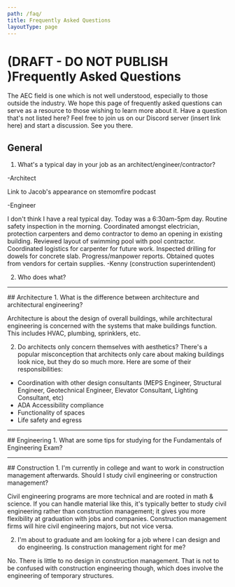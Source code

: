 ```yaml
---
path: /faq/
title: Frequently Asked Questions
layoutType: page
---
```



# (DRAFT - DO NOT PUBLISH )Frequently Asked Questions

The AEC field is one which is not well understood, especially to those outside the industry. We hope this page of frequently asked questions can serve as a resource to those wishing to learn more about it. Have a question that's not listed here? Feel free to join us on our Discord server (insert link here) and start a discussion. See you there.


## General

1. What's a typical day in your job as an architect/engineer/contractor?

-Architect

Link to Jacob's appearance on stemomfire podcast

-Engineer

I don't think I have a real typical day. Today was a 6:30am-5pm day. Routine safety inspection in the morning. Coordinated amongst electrician, protection carpenters and demo contractor to demo an opening in existing building. Reviewed layout of swimming pool with pool contractor. Coordinated logistics for carpenter for future work. Inspected drilling for dowels for concrete slab. Progress/manpower reports. Obtained quotes from vendors for certain supplies. 
-Kenny (construction superintendent)

2. Who does what?
<hr>
## Architecture
1. What is the difference between architecture and architectural engineering?

Architecture is about the design of overall buildings, while architectural engineering is concerned with the systems that make buildings function. This includes HVAC, plumbing, sprinklers, etc.

2. Do architects only concern themselves with aesthetics?
There's a popular misconception that architects only care about making buildings look nice, but they do so much more. Here are some of their responsibilities:
- Coordination with other design consultants (MEPS Engineer, Structural Engineer, Geotechnical Engineer, Elevator Consultant, Lighting Consultant, etc)
- ADA Accessibility compliance
- Functionality of spaces
- Life safety and egress
<hr>
## Engineering
1. What are some tips for studying for the Fundamentals of Engineering Exam?


<hr>
## Construction
1. I'm currently in college and want to work in construction management afterwards. Should I study civil engineering or construction management?

Civil engineering programs are more technical and are rooted in math & science. If you can handle material like this, it's typically better to study civil engineering rather than construction management; it gives you more flexibility at graduation with jobs and companies. Construction management firms will hire civil engineering majors, but not vice versa.

2. I'm about to graduate and am looking for a job where I can design and do engineering. Is construction management right for me?

No. There is little to no design in construction management. That is not to be confused with construction engineering though, which does involve the engineering of temporary structures.






